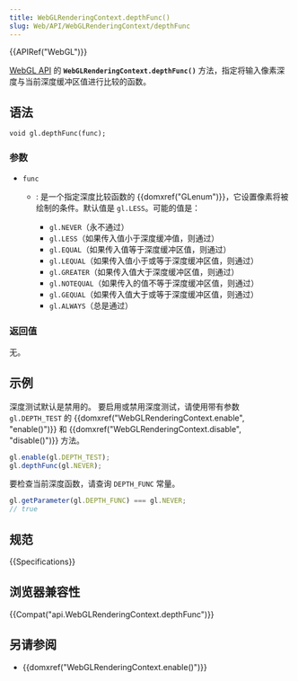 ```yaml
---
title: WebGLRenderingContext.depthFunc()
slug: Web/API/WebGLRenderingContext/depthFunc
---
```


{{APIRef("WebGL")}}

[WebGL API](/zh-CN/docs/Web/API/WebGL_API) 的 **`WebGLRenderingContext.depthFunc()`** 方法，指定将输入像素深度与当前深度缓冲区值进行比较的函数。

## 语法

```plain
void gl.depthFunc(func);
```

### 参数

- `func`

  - : 是一个指定深度比较函数的 {{domxref("GLenum")}}，它设置像素将被绘制的条件。默认值是 `gl.LESS`。可能的值是：

    - `gl.NEVER`（永不通过）
    - `gl.LESS`（如果传入值小于深度缓冲值，则通过）
    - `gl.EQUAL`（如果传入值等于深度缓冲区值，则通过）
    - `gl.LEQUAL`（如果传入值小于或等于深度缓冲区值，则通过）
    - `gl.GREATER`（如果传入值大于深度缓冲区值，则通过）
    - `gl.NOTEQUAL`（如果传入的值不等于深度缓冲区值，则通过）
    - `gl.GEQUAL`（如果传入值大于或等于深度缓冲区值，则通过）
    - `gl.ALWAYS`（总是通过）

### 返回值

无。

## 示例

深度测试默认是禁用的。 要启用或禁用深度测试，请使用带有参数 `gl.DEPTH_TEST` 的 {{domxref("WebGLRenderingContext.enable", "enable()")}} 和 {{domxref("WebGLRenderingContext.disable", "disable()")}} 方法。

```js
gl.enable(gl.DEPTH_TEST);
gl.depthFunc(gl.NEVER);
```

要检查当前深度函数，请查询 `DEPTH_FUNC` 常量。

```js
gl.getParameter(gl.DEPTH_FUNC) === gl.NEVER;
// true
```

## 规范

{{Specifications}}

## 浏览器兼容性

{{Compat("api.WebGLRenderingContext.depthFunc")}}

## 另请参阅

- {{domxref("WebGLRenderingContext.enable()")}}
